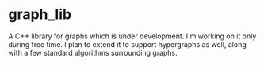 # graph_lib
A C++ library for graphs which is under development. I'm working on it only during free time. I plan to extend it to support hypergraphs as well, along with a few standard algorithms surrounding graphs.
